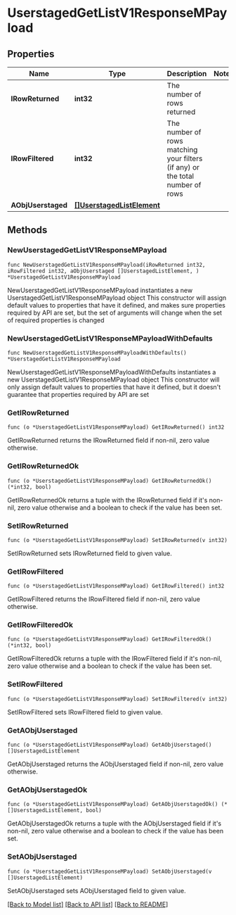 # UserstagedGetListV1ResponseMPayload

## Properties

Name | Type | Description | Notes
------------ | ------------- | ------------- | -------------
**IRowReturned** | **int32** | The number of rows returned | 
**IRowFiltered** | **int32** | The number of rows matching your filters (if any) or the total number of rows | 
**AObjUserstaged** | [**[]UserstagedListElement**](UserstagedListElement.md) |  | 

## Methods

### NewUserstagedGetListV1ResponseMPayload

`func NewUserstagedGetListV1ResponseMPayload(iRowReturned int32, iRowFiltered int32, aObjUserstaged []UserstagedListElement, ) *UserstagedGetListV1ResponseMPayload`

NewUserstagedGetListV1ResponseMPayload instantiates a new UserstagedGetListV1ResponseMPayload object
This constructor will assign default values to properties that have it defined,
and makes sure properties required by API are set, but the set of arguments
will change when the set of required properties is changed

### NewUserstagedGetListV1ResponseMPayloadWithDefaults

`func NewUserstagedGetListV1ResponseMPayloadWithDefaults() *UserstagedGetListV1ResponseMPayload`

NewUserstagedGetListV1ResponseMPayloadWithDefaults instantiates a new UserstagedGetListV1ResponseMPayload object
This constructor will only assign default values to properties that have it defined,
but it doesn't guarantee that properties required by API are set

### GetIRowReturned

`func (o *UserstagedGetListV1ResponseMPayload) GetIRowReturned() int32`

GetIRowReturned returns the IRowReturned field if non-nil, zero value otherwise.

### GetIRowReturnedOk

`func (o *UserstagedGetListV1ResponseMPayload) GetIRowReturnedOk() (*int32, bool)`

GetIRowReturnedOk returns a tuple with the IRowReturned field if it's non-nil, zero value otherwise
and a boolean to check if the value has been set.

### SetIRowReturned

`func (o *UserstagedGetListV1ResponseMPayload) SetIRowReturned(v int32)`

SetIRowReturned sets IRowReturned field to given value.


### GetIRowFiltered

`func (o *UserstagedGetListV1ResponseMPayload) GetIRowFiltered() int32`

GetIRowFiltered returns the IRowFiltered field if non-nil, zero value otherwise.

### GetIRowFilteredOk

`func (o *UserstagedGetListV1ResponseMPayload) GetIRowFilteredOk() (*int32, bool)`

GetIRowFilteredOk returns a tuple with the IRowFiltered field if it's non-nil, zero value otherwise
and a boolean to check if the value has been set.

### SetIRowFiltered

`func (o *UserstagedGetListV1ResponseMPayload) SetIRowFiltered(v int32)`

SetIRowFiltered sets IRowFiltered field to given value.


### GetAObjUserstaged

`func (o *UserstagedGetListV1ResponseMPayload) GetAObjUserstaged() []UserstagedListElement`

GetAObjUserstaged returns the AObjUserstaged field if non-nil, zero value otherwise.

### GetAObjUserstagedOk

`func (o *UserstagedGetListV1ResponseMPayload) GetAObjUserstagedOk() (*[]UserstagedListElement, bool)`

GetAObjUserstagedOk returns a tuple with the AObjUserstaged field if it's non-nil, zero value otherwise
and a boolean to check if the value has been set.

### SetAObjUserstaged

`func (o *UserstagedGetListV1ResponseMPayload) SetAObjUserstaged(v []UserstagedListElement)`

SetAObjUserstaged sets AObjUserstaged field to given value.



[[Back to Model list]](../README.md#documentation-for-models) [[Back to API list]](../README.md#documentation-for-api-endpoints) [[Back to README]](../README.md)


